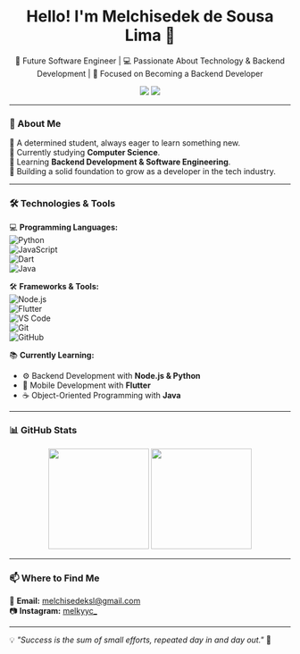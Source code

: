 <h1 align="center">Hello! I'm Melchisedek de Sousa Lima 👋</h1>

<p align="center">
  🚀 Future Software Engineer | 💻 Passionate About Technology & Backend Development | 🎯 Focused on Becoming a Backend Developer
</p>

<p align="center">
  <a href="mailto:melchisedeksl@gmail.com"><img src="https://img.shields.io/badge/Email-D14836?style=flat&logo=gmail&logoColor=white"/></a>
  <a href="https://www.instagram.com/melkyyc_/?hl=en"><img src="https://img.shields.io/badge/Instagram-E4405F?style=flat&logo=instagram&logoColor=white"/></a>
</p>

---

### 🧐 About Me  
🔹 A determined student, always eager to learn something new.  
🔹 Currently studying **Computer Science**.  
🔹 Learning **Backend Development & Software Engineering**.  
🔹 Building a solid foundation to grow as a developer in the tech industry.  

---

### 🛠️ Technologies & Tools  
💻 **Programming Languages:**  
![Python](https://img.shields.io/badge/-Python-3776AB?style=flat-square&logo=python&logoColor=white)  
![JavaScript](https://img.shields.io/badge/-JavaScript-F7DF1E?style=flat-square&logo=javascript&logoColor=black)  
![Dart](https://img.shields.io/badge/-Dart-0175C2?style=flat-square&logo=dart&logoColor=white)  
![Java](https://img.shields.io/badge/-Java-007396?style=flat-square&logo=java&logoColor=white)  

🛠️ **Frameworks & Tools:**  
![Node.js](https://img.shields.io/badge/-Node.js-339933?style=flat-square&logo=node.js&logoColor=white)  
![Flutter](https://img.shields.io/badge/-Flutter-02569B?style=flat-square&logo=flutter&logoColor=white)  
![VS Code](https://img.shields.io/badge/-VS_Code-007ACC?style=flat-square&logo=visual-studio-code&logoColor=white)  
![Git](https://img.shields.io/badge/-Git-F05032?style=flat-square&logo=git&logoColor=white)  
![GitHub](https://img.shields.io/badge/-GitHub-181717?style=flat-square&logo=github&logoColor=white)  

📚 **Currently Learning:**  
- ⚙️ Backend Development with **Node.js & Python**  
- 📱 Mobile Development with **Flutter**  
- ☕ Object-Oriented Programming with **Java**  

---

### 📊 GitHub Stats  
<div align="center">
  <img height="180em" src="https://github-readme-stats.vercel.app/api?username=melky-yc&show_icons=true&theme=dark&count_private=true" />
  <img height="180em" src="https://github-readme-stats.vercel.app/api/top-langs/?username=melky-yc&layout=compact&langs_count=6&theme=dark" />
</div>

---

### 📫 Where to Find Me  
📧 **Email:** [melchisedeksl@gmail.com](mailto:melchisedeksl@gmail.com)  
📷 **Instagram:** [melkyyc_](https://www.instagram.com/melkyyc_/?hl=en)  

---

💡 *"Success is the sum of small efforts, repeated day in and day out."* 🚀  

